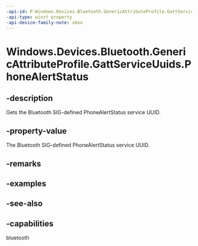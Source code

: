 ```yaml
---
-api-id: P:Windows.Devices.Bluetooth.GenericAttributeProfile.GattServiceUuids.PhoneAlertStatus
-api-type: winrt property
-api-device-family-note: xbox
---
```


<!-- Property syntax
public System.Guid PhoneAlertStatus { get; }
-->

# Windows.Devices.Bluetooth.GenericAttributeProfile.GattServiceUuids.PhoneAlertStatus

## -description
Gets the Bluetooth SIG-defined PhoneAlertStatus service UUID.

## -property-value
The Bluetooth SIG-defined PhoneAlertStatus service UUID.

## -remarks

## -examples

## -see-also

## -capabilities
bluetooth
